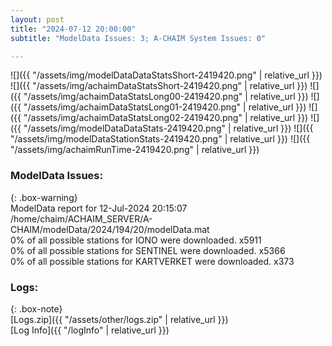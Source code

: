```yaml
---
layout: post
title: "2024-07-12 20:00:00"
subtitle: "ModelData Issues: 3; A-CHAIM System Issues: 0"

---
```


![]({{ "/assets/img/modelDataDataStatsShort-2419420.png" | relative_url }})
![]({{ "/assets/img/achaimDataStatsShort-2419420.png" | relative_url }})
![]({{ "/assets/img/achaimDataStatsLong00-2419420.png" | relative_url }})
![]({{ "/assets/img/achaimDataStatsLong01-2419420.png" | relative_url }})
![]({{ "/assets/img/achaimDataStatsLong02-2419420.png" | relative_url }})
![]({{ "/assets/img/modelDataDataStats-2419420.png" | relative_url }})
![]({{ "/assets/img/modelDataStationStats-2419420.png" | relative_url }})
![]({{ "/assets/img/achaimRunTime-2419420.png" | relative_url }})


### ModelData Issues:  
  
{: .box-warning}  
 ModelData report for 12-Jul-2024 20:15:07   
 /home/chaim/ACHAIM_SERVER/A-CHAIM/modelData/2024/194/20/modelData.mat   
 0% of all possible stations for IONO were downloaded. x5911   
 0% of all possible stations for SENTINEL were downloaded. x5366   
 0% of all possible stations for KARTVERKET were downloaded. x373   
  


### Logs:  
  
{: .box-note}  
[Logs.zip]({{ "/assets/other/logs.zip" | relative_url }})  
[Log Info]({{ "/logInfo" | relative_url }})  
